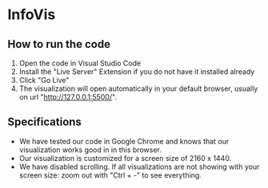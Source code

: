 # InfoVis

## How to run the code

1. Open the code in Visual Studio Code
2. Install the "Live Server" Extension if you do not have it installed already
3. Click "Go Live"
4. The visualization will open automatically in your default browser, usually on url "http://127.0.0.1:5500/".

## Specifications

- We have tested our code in Google Chrome and knows that our visualization works good in in this browser.
- Our visualization is customized for a screen size of 2160 x 1440.
- We have disabled scrolling. If all visualizations are not showing with your screen size: zoom out with "Ctrl + -" to see everything.
